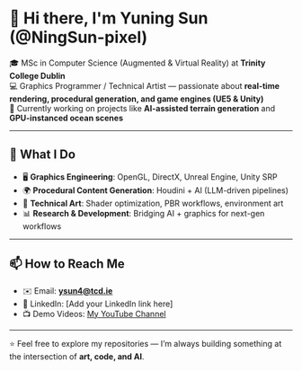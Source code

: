 # 👋 Hi there, I'm Yuning Sun (@NingSun-pixel)  

🎓 MSc in Computer Science (Augmented & Virtual Reality) at **Trinity College Dublin**  
💻 Graphics Programmer / Technical Artist — passionate about **real-time rendering, procedural generation, and game engines (UE5 & Unity)**  
🌊 Currently working on projects like **AI-assisted terrain generation** and **GPU-instanced ocean scenes**  

---

## 🚀 What I Do  
- 🖥️ **Graphics Engineering**: OpenGL, DirectX, Unreal Engine, Unity SRP  
- 🌍 **Procedural Content Generation**: Houdini + AI (LLM-driven pipelines)  
- 🎨 **Technical Art**: Shader optimization, PBR workflows, environment art  
- 📊 **Research & Development**: Bridging AI + graphics for next-gen workflows  

---

## 📫 How to Reach Me  
- ✉️ Email: **ysun4@tcd.ie**  
- 💼 LinkedIn: [Add your LinkedIn link here]  
- 📺  Demo Videos: [My YouTube Channel](https://www.youtube.com/@yulinsun8895)  

---

⭐️ Feel free to explore my repositories — I’m always building something at the intersection of **art, code, and AI**.  
